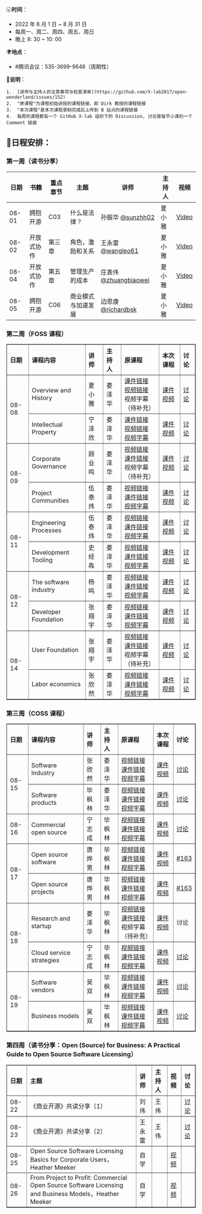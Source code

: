 🕣**时间**：
- 2022 年 8 月 1 日 ~ 8 月 31 日
- 每周一、周二、周四、周五、周日
- 晚上 8: 30 ~ 10: 00

🌍**地点**：
- #腾讯会议：535-3699-9648（周期性）

📒**说明**：

	1.  [讲师与主持人的注意事项与检查清单](https://github.com/X-lab2017/open-wonderland/issues/152)
	2.  "原课程"为课程初始讲授的课程链接，即 Dirk 教授的课程链接
	3.  "本次课程"是本次课程录制完成后上传到 B 站点的课程链接
	4.  每周的课程都有一个 GitHub X-lab 组织下的 Discussion, 讨论是每节小课的一个 Comment 链接

## 📆日程安排：

### 第一周（读书分享）

| 日期  | 书籍       | 重点章节 | 主题               | 讲师                                                     | 主持人 | 视频 | 
| ----- | ---------- | -------- | ------------------ | -------------------------------------------------- | ------ | ------ | 
| 08-01 | 拥抱开源   | C03      | 什么是法律？       | 孙振华 [@sunzhh02](https://github.com/sunzhh02)          |  夏小雅   |  [Video](https://www.bilibili.com/video/BV1pU4y1Y7Q8?spm_id_from=333.999.0.0&vd_source=6afe4b8be94a864bf36064ef28580424)|   
| 08-02 | 开放式协作 | 第三章   | 角色，激励和关系   | 王永雷[@wangleo61](https://github.com/wangleo61)         |  夏小雅    | [Video](https://www.bilibili.com/video/BV12G4y1e777?spm_id_from=333.999.0.0&vd_source=6afe4b8be94a864bf36064ef28580424)        | 
| 08-04 | 开放式协作 | 第五章   | 管理生产的成本     | 庄表伟[@zhuangbiaowei](https://github.com/zhuangbiaowei) |  夏小雅   |  [Video](https://www.bilibili.com/video/BV1Rg411C77N/?spm_id_from=333.788&vd_source=6afe4b8be94a864bf36064ef28580424)      | 
| 08-05 | 拥抱开源   | C06      | 商业模式与加速发展 | 边思康[@richardbsk](https://github.com/richardbsk)       |  夏小雅    |   [Video](https://www.bilibili.com/video/BV1Ha411K7h5/?spm_id_from=333.788&vd_source=6afe4b8be94a864bf36064ef28580424)     | 


### 第二周（FOSS 课程）

<table border="1">
    <tr>
        <th align="left">日期</th>   
        <th align="left">课程内容</th> 
        <th align="left">讲师</th>  
      	<th align="left">主持人</th>
      	<th align="left">原课程</th>
      	<th align="left">本次课程</th>
      	<th align="left">讨论</th>
    </tr>
    <tr>
        <td rowspan="2">08-08</td>
        <td>Overview and History</td>
        <td>夏小雅</td>
      	<td>娄泽华</td>
      	<td><a href="https://github.com/dirkriehle/foss-course/blob/main/Generated/Lecture%20slides/FOSS%20B01%20-%20Overview%20History.pdf">课件链接</a><br/>
<a href="https://www.youtube.com/watch?v=YKD_piAJg_E&list=PLQ2ODVSeOYlXtMfsO-JrL--lnFRbAaLHL&index=1">视频链接</a><br/>
	视频字幕（待补充）</td>
      	<td><a href="https://xlab2017.yuque.com/docs/share/50e77567-7e2e-4798-8a0d-f15b4d46f880">课件</a><br/>
	    <a href="https://www.bilibili.com/video/BV1FW4y1Y7pu">视频</a></td>
      	<td><a href="https://github.com/X-lab2017/open-wonderland/discussions/156">讨论</a></td>
    </tr>
    <tr>
        <td>Intellectual Property</td>
        <td>宁泽欣</td>
      	<td>娄泽华</td>
      	<td>
		<a href="https://github.com/dirkriehle/foss-course/blob/main/Generated/Lecture%20slides/FOSS%20B02%20-%20Intellectual%20Property.pdf">课件链接</a><br/>
		<a href="https://www.youtube.com/watch?v=icORK-MbZdg&list=PLQ2ODVSeOYlXtMfsO-JrL--lnFRbAaLHL&index=3">视频链接</a><br/>
		<a href="https://github.com/X-lab2017/oss101-awesome-list/blob/main/Free%20and%20Open%20Source%20Software%20(FOSS)/02-Intellectual%20Property.txt">视频字幕</a>
	    </td>
      	<td>
		<a href="https://xlab2017.yuque.com/staff-kbz9wp/fw9nem/udo1zu">课件</a><br/>
	    	<a href="https://www.bilibili.com/video/BV1FW4y1Y7pu">视频</a>
	    </td>
      	<td><a href="https://github.com/X-lab2017/open-wonderland/discussions/156">讨论</a></td>
    </tr>
  	<tr>
        <td rowspan="2">08-09</td>
        <td>Corporate Governance</td>
        <td>顾业鸣</td>
      	<td>娄泽华</td>
      	<td>
		<a href="https://www.youtube.com/watch?v=32zRuwlXL1E&list=PLQ2ODVSeOYlXtMfsO-JrL--lnFRbAaLHL&index=3">视频链接</a><br>
		<a href="https://github.com/dirkriehle/foss-course/blob/main/Generated/Lecture%20slides/FOSS%20B03%20-%20Corporate%20Governance.pdf">课件链接</a><br>
		<a>视频字幕（待补充）</a>
	</td>
      	<td>
		<a href="https://xlab2017.yuque.com/staff-kbz9wp/fw9nem/udo1zu">课件</a><br>
		<a href="https://www.bilibili.com/video/BV1KB4y167vt">视频</a>
	</td>
      	<td><a href="https://github.com/X-lab2017/open-wonderland/discussions/156">讨论</a></td>
    </tr>
    <tr>
        <td>Project Communities</td>
        <td>伍泰炜</td>
      	<td>娄泽华</td>
      	<td> 
			<a href="https://www.youtube.com/watch?v=MgbkYtWhNnM&list=PLQ2ODVSeOYlXtMfsO-JrL--lnFRbAaLHL&index=4&ab_channel=DirkRIEHLE">视频链接</a> <br/>
			<a href="https://github.com/dirkriehle/foss-course/blob/main/Generated/Lecture%20slides/FOSS%20B04%20-%20Project%20Communities.pdf">课件链接</a><br/>
			<a href="https://github.com/X-lab2017/oss101-awesome-list/blob/main/Free%20and%20Open%20Source%20Software%20(FOSS)/04-Project%20Communities.srt">视频字幕</a>  
		</td>
      	<td>
			<a href="https://xlab2017.yuque.com/staff-kbz9wp/fw9nem/xmegvi">课件</a><br/> 
			<a href="https://www.bilibili.com/video/BV1KB4y167vt">视频</a>
		</td>
      	<td>
			<a href="https://github.com/X-lab2017/open-wonderland/discussions/156">讨论</a>
		</td>
    </tr>
  	<tr>
        <td rowspan="2">08-11</td>
        <td>Engineering Processes</td>
        <td>伍泰炜</td>
      	<td>娄泽华</td>
      	<td> 
			<a href="https://www.youtube.com/watch?v=PvOt1R9Gxiw&list=PLQ2ODVSeOYlXtMfsO-JrL--lnFRbAaLHL&index=5">视频链接</a> <br/>
			<a href="https://github.com/dirkriehle/foss-course/blob/main/Generated/Lecture%20slides/FOSS%20B05%20-%20Engineering%20Processes.pdf">课件链接</a><br/>
			<a href="https://github.com/X-lab2017/oss101-awesome-list/blob/main/Free%20and%20Open%20Source%20Software%20(FOSS)/05-Engineering%20Processes.srt">视频字幕</a>  
	</td>
      	<td>
			<a href="https://xlab2017.yuque.com/staff-kbz9wp/fw9nem/nfym6n">课件</a><br/> 
			<a href="https://www.bilibili.com/video/BV1Ev4y1c7KR">视频</a>
	</td>
      	<td><a href="https://github.com/X-lab2017/open-wonderland/discussions/156">讨论</a></td>
    </tr>
    <tr>
        <td>Development Tooling</td>
        <td>史经犇</td>
      	<td>娄泽华</td>
      	<td> 
			<a href="https://www.youtube.com/watch?v=AqgJ0viCHBE&list=PLQ2ODVSeOYlXtMfsO-JrL--lnFRbAaLHL&index=6">视频链接</a> <br/>
			<a href="https://github.com/dirkriehle/foss-course/blob/main/Generated/Lecture%20slides/FOSS%20B06%20-%20Development%20Tooling.pdf">课件链接</a><br/>
			<a href="https://github.com/X-lab2017/oss101-awesome-list/blob/main/Free%20and%20Open%20Source%20Software%20(FOSS)/06-Development%20Tooling.txt">视频字幕</a>  
	</td>
      	<td>
		<a href="https://xlab2017.yuque.com/staff-kbz9wp/fw9nem/vbftq1">课件</a><br/> 
		<a href="https://www.bilibili.com/video/BV1Ev4y1c7KR">视频</a>
	</td>
      	<td><a href="https://github.com/X-lab2017/open-wonderland/discussions/156">讨论</a></td>
	    </tr>
		<tr>
		<td rowspan="2">08-12</td>
		<td>The software industry</td>
		<td>杨鸣</td>
		<td>娄泽华</td>
		<td><a href="https://www.youtube.com/watch?v=AUJFbM9MySg&list=PLQ2ODVSeOYlXtMfsO-JrL--lnFRbAaLHL&index=7">视频链接</a > <br/>
	  	 <a href="https://github.com/dirkriehle/foss-course/blob/main/Generated/Lecture%20slides/FOSS%20C01%20-%20The%20Software%20Industry.pdf">课件链接</a ><br/>
	   <a href="https://github.com/X-lab2017/oss101-awesome-list/blob/main/Free%20and%20Open%20Source%20Software%20(FOSS)/07-The%20software%20industry.srt">视频字幕</a >  
	  </td>
       <td>
	   <a href="https://xlab2017.yuque.com/staff-kbz9wp/fw9nem/pgixip">课件</a ><br/> 
	   <a href="https://www.bilibili.com/video/BV1QF411w7FT">视频</a>
	</td>
      	<td><a href="https://github.com/X-lab2017/open-wonderland/discussions/156">讨论</a></td>
    </tr>
    <tr>
        <td>Developer Foundation</td>
        <td>张翔宇</td>
      	<td>娄泽华</td>
      	<td>
	    <a href="https://www.youtube.com/watch?v=1N2ySx63trE&list=PLQ2ODVSeOYlXtMfsO-JrL--lnFRbAaLHL&index=8">视频链接</a > <br/>
	    <a href="https://github.com/dirkriehle/foss-course/blob/main/Generated/Lecture%20slides/FOSS%20C02%20-%20Developer%20Foundations.pdf">课件链接</a ><br/>
	    <a href="https://github.com/X-lab2017/oss101-awesome-list/blob/main/Free%20and%20Open%20Source%20Software%20(FOSS)/08-Developer%20Foundation.srt">视频字幕</a>
	</td>
      	<td>
	   <a href="https://xlab2017.yuque.com/docs/share/baec5678-2965-49c3-b02a-fd32a0994145">课件</a ><br/> 
	   <a href="https://www.bilibili.com/video/BV1QF411w7FT">视频</a>
	</td>
      	<td><a href="https://github.com/X-lab2017/open-wonderland/discussions/156">讨论</a></td>
    </tr>
  	<tr>
        <td rowspan="2">08-14</td>
        <td>User Foundation</td>
        <td>张翔宇</td>
      	<td>娄泽华</td>
      	<td>
		<a href="https://www.youtube.com/watch?v=yJZhdnXeKyU&list=PLQ2ODVSeOYlXtMfsO-JrL--lnFRbAaLHL&index=9">视频链接</a> <br/>
		<a href="https://github.com/dirkriehle/foss-course/blob/main/Generated/Lecture%20slides/FOSS%20C03%20-%20User%20Consortia.pdf">课件链接</a><br/>
		视频字幕（待补充）
	</td>
      	<td>
		    <a href="https://xlab2017.yuque.com/docs/share/60e15ad6-8c3f-48dc-88af-68682a17c3a5">课件</a ><br/> 
	   	  <a href="https://www.bilibili.com/video/bv1uG4y1a71D">视频</a>
	      </td>
      	<td><a href="https://github.com/X-lab2017/open-wonderland/discussions/156">讨论</a></td>
    </tr>
    <tr>
        <td>Labor economics</td>
        <td>张欣然</td>
      	<td>娄泽华</td>
      	<td>
		<a href="https://www.youtube.com/watch?v=-N4f4fKxyQc&list=PLQ2ODVSeOYlXtMfsO-JrL--lnFRbAaLHL&index=10">视频链接</a > <br/>
		<a href="https://github.com/dirkriehle/foss-course/blob/main/Generated/Lecture%20slides/FOSS%20C07%20-%20Labor%20Economics.pdf">课件链接</a ><br/>
		<a href="https://github.com/X-lab2017/oss101-awesome-list/blob/main/Free%20and%20Open%20Source%20Software%20(FOSS)/10-Labor%20economics.txt">视频字幕</a> 
	</td>
      	<td>
		<a href="https://xlab2017.yuque.com/staff-kbz9wp/fw9nem/zx4h46">课件</a ><br/>
		<a href="https://www.bilibili.com/video/bv1uG4y1a71D">视频</a>
	</td>
      	<td><a href="https://github.com/X-lab2017/open-wonderland/discussions/156">讨论</a></td>
    </tr>
</table>

### 第三周（COSS 课程）

<table border="1">
    <tr>
        <th align="left">日期</th>   
        <th align="left">课程内容</th> 
        <th align="left">讲师</th>  
      	<th align="left">主持人</th>
      	<th align="left">原课程</th>
      	<th align="left">本次课程</th>
      	<th align="left">讨论</th>
    </tr>
    <tr>
        <td rowspan="2">08-15</td>
        <td>Software Industry</td>
        <td>张欣然</td>
      	<td>娄泽华</td>
      	<td>
		<a href="https://www.youtube.com/watch?v=yuD4i8karug&list=PLQ2ODVSeOYlX_ssU08e-9x_ggESeBsyhh&index=1">视频链接</a > <br/>
		<a href="https://github.com/dirkriehle/coss-course/blob/main/Generated/Lecture%20slides/COSS%20B01%20-%20The%20Software%20Industry.pdf">课件链接</a ><br/>
		<a href="https://github.com/X-lab2017/oss101-awesome-list/blob/main/Commercial%20Open%20Source%20Startups%20(COSS)/01-The%20software%20industry.txt">视频字幕</a> 
	</td>
      	<td>
		<a href="https://xlab2017.yuque.com/staff-kbz9wp/fw9nem/srfasr">课件</a ><br/>
		<a href="https://www.bilibili.com/video/BV15N4y1V7u3">视频</a>
	</td>
      	<td><a href="https://github.com/orgs/X-lab2017/discussions/163">讨论</a></td>
    </tr>
    <tr>
        <td>Software products</td>
        <td>毕枫林</td>
      	<td>娄泽华</td>
      	<td> <a href="https://www.youtube.com/watch?v=R9G_upEhAPw&list=PLQ2ODVSeOYlX_ssU08e-9x_ggESeBsyhh&index=2">视频链接</a ><br/>
	     <a href="https://github.com/dirkriehle/coss-course/blob/main/Generated/Lecture%20slides/COSS%20B02%20-%20Software%20Products.pdf">课件链接</a ><br/>	<a href="https://github.com/bifenglin/oss101-awesome-list/blob/main/Commercial%20Open%20Source%20Startups%20(COSS)/02-Software%20products.srt">视频字幕</a>
	</td>
      	<td><a href="https://xlab2017.yuque.com/staff-kbz9wp/fw9nem/hoq0o9">课件</a ><br/>
	    <a href="https://www.bilibili.com/video/BV15N4y1V7u3">视频</a>
	</td>
      	<td><a href="https://github.com/orgs/X-lab2017/discussions/163#discussioncomment-3395816">讨论</a></td>
    </tr>
    <tr>
        <td>08-16</td>
        <td>Commercial open source</td>
        <td>宁志成</td>
      	<td>毕枫林</td>
      	<td>
          <a href="https://www.youtube.com/watch?v=OmKHzhv1x1M&ab_channel=DirkRIEHLE" >视频链接</a ><br />
          <a href="https://github.com/dirkriehle/coss-course/blob/main/Generated/Lecture%20slides/COSS%20C03%20-%20Commercial%20Open%20Source.pdf" >课件链接</a ><br />
          <a href="https://github.com/bifenglin/oss101-awesome-list/blob/main/Commercial%20Open%20Source%20Startups%20(COSS)/06-Open%20source%20projects.txt" >视频字幕</a >
        </td>
      	<td>
            <a href="https://xlab2017.yuque.com/staff-kbz9wp/fw9nem/nnf32q">课件</a><br />
            <a href="https://www.bilibili.com/video/BV1FN4y1V7b2?vd_source=2854320776007afce9392404f5b21f7f">视频</a>
        </td>
      	<td>
            <a href="https://github.com/orgs/X-lab2017/discussions/163#discussioncomment-3419021">讨论</a>
        </td>
    </tr>
    <tr>
        <td rowspan="2">08-17</td>
        <td>Open source software</td>
        <td>唐烨男</td>
      	<td>毕枫林</td>
        <td>
          <a href="https://www.youtube.com/watch?v=RiOxg95b2_8&list=PLQ2ODVSeOYlX_ssU08e-9x_ggESeBsyhh&index=5" >视频链接</a ><br />
          <a href="https://github.com/dirkriehle/coss-course/blob/main/Generated/Lecture%20slides/COSS%20C01%20-%20Open%20Source%20Software.pdf" >课件链接</a ><br />
          <a href="https://github.com/bifenglin/oss101-awesome-list/blob/main/Commercial%20Open%20Source%20Startups%20(COSS)/05-Open%20source%20software%20.txt" >视频字幕</a >
        </td>
        <td>
          <a href="https://xlab2017.yuque.com/staff-kbz9wp/fw9nem/feq5w7">课件</a><br />
          <a href="https://www.bilibili.com/video/BV1Cd4y1o7pP?spm_id_from=333.999.0.0&vd_source=25fdba6cb3df4f40deff6134a588c9ac&t=4.9">视频</a>
        </td>
        <td>
          <a href="https://github.com/orgs/X-lab2017/discussions/163#discussioncomment-3411092" >#163</a >
        </td>
    </tr>
    <tr>
        <td>Open source projects</td>
        <td>唐烨男</td>
      	<td>毕枫林</td>
        <td>
          <a href="https://www.youtube.com/watch?v=RiOxg95b2_8&list=PLQ2ODVSeOYlX_ssU08e-9x_ggESeBsyhh&index=6" >视频链接</a ><br />
          <a href="https://github.com/dirkriehle/coss-course/blob/main/Generated/Lecture%20slides/COSS%20C02%20-%20Open%20Source%20Projects.pdf" >课件链接</a ><br />
          <a href="https://github.com/bifenglin/oss101-awesome-list/blob/main/Commercial%20Open%20Source%20Startups%20(COSS)/06-Open%20source%20projects.txt" >视频字幕</a >
        </td>
        <td>
          <a href="https://xlab2017.yuque.com/staff-kbz9wp/fw9nem/pkg8ui">课件</a><br />
          <a href="https://www.bilibili.com/video/BV1Cd4y1o7pP?spm_id_from=333.999.0.0&vd_source=25fdba6cb3df4f40deff6134a588c9ac&t=2421.4">视频</a>
        </td>
        <td>
          <a href="https://github.com/orgs/X-lab2017/discussions/163#discussioncomment-3411321" >#163</a >
        </td>
    </tr>
  	<tr>
        <td rowspan="2">08-18</td>
        <td>Research and startup</td>
        <td>娄泽华</td>
      	<td>毕枫林</td>
      	<td>
	    <a href="https://www.youtube.com/watch?v=pP_MzlW3ZJ0&list=PLQ2ODVSeOYlX_ssU08e-9x_ggESeBsyhh&index=10">视频链接</a><br />
            <a href="https://github.com/dirkriehle/coss-course/blob/main/Generated/Lecture%20slides/COSS%20D02%20-%20Research%20and%20Startup.pdf">课件链接</a><br />
            视频字幕（待补充）
	</td>
	<td>
	    <a href="https://xlab2017.yuque.com/staff-kbz9wp/fw9nem/gr70gm">课件</a><br />
            <a href="https://www.bilibili.com/video/bv1EB4y1V7tA">视频</a>
	</td>
      	<td>讨论</td>
    </tr>
    <tr>
        <td>Cloud service strategies</td>
        <td>宁志成</td>
      	<td>毕枫林</td>
      	<td>
          <a href="https://www.youtube.com/watch?v=26nNSML62dQ&ab_channel=DirkRIEHLE" >视频链接</a ><br />
          <a href="https://github.com/dirkriehle/coss-course/blob/main/Generated/Lecture%20slides/COSS%20C04%20-%20Cloud%20Service%20Strategies.pdf" >课件链接</a ><br />
          <a href="https://github.com/bifenglin/oss101-awesome-list/blob/main/Commercial%20Open%20Source%20Startups%20(COSS)/07-Commercial%20open%20source.txt" >视频字幕</a >
        </td>
      	<td>
            <a href="https://xlab2017.yuque.com/staff-kbz9wp/fw9nem/rga8v1">课件</a><br />
            <a href="https://www.bilibili.com/video/bv1EB4y1V7tA">视频</a>
        </td>
      	<td>
            <a href="https://github.com/orgs/X-lab2017/discussions/163#discussioncomment-3419021">讨论</a>
        </td>
    </tr> 
    <tr>
        <td rowspan="2">08-19</td>
        <td>Software vendors</td>
        <td>吴双</td>
      	<td>毕枫林</td>
      	<td>
		<a href="https://www.youtube.com/watch?v=irNytPWACME&list=PLQ2ODVSeOYlX_ssU08e-9x_ggESeBsyhh&index=3" >视频链接</a ><br />
          <a href="https://github.com/dirkriehle/coss-course/blob/main/Generated/Lecture%20slides/COSS%20B03%20-%20Software%20Vendors.pdf" >课件链接</a ><br />
          <a href="https://github.com/X-lab2017/oss101-awesome-list/blob/main/Commercial%20Open%20Source%20Startups%20(COSS)/03-Software%20vendors%20.txt" >视频字幕</a >
	</td>
      	<td>
		<a href="https://xlab2017.yuque.com/staff-kbz9wp/fw9nem/cu9gul">课件</a><br />
		<a href="https://www.bilibili.com/video/BV1PY4y1F76M">视频</a>
	</td>
      	<td>
		<a href="https://github.com/orgs/X-lab2017/discussions/163#discussioncomment-3439990">讨论</a>
	</td>
    </tr>
    <tr>
        <td>Business models</td>
        <td>吴双</td>
      	<td>毕枫林</td>
      	<td>
		<a href="https://www.youtube.com/watch?v=12fNDFtNMcM&list=PLQ2ODVSeOYlX_ssU08e-9x_ggESeBsyhh&index=4" >视频链接</a ><br />
          <a href="https://github.com/dirkriehle/coss-course/blob/main/Generated/Lecture%20slides/COSS%20B04%20-%20Business%20Models.pdf" >课件链接</a ><br />
          <a href="https://github.com/X-lab2017/oss101-awesome-list/blob/main/Commercial%20Open%20Source%20Startups%20(COSS)/04-Business%20models.txt" >视频字幕</a >
	</td>
      	<td>
		<a href="https://xlab2017.yuque.com/staff-kbz9wp/fw9nem/it5zi4">课件</a><br />
		<a href="https://www.bilibili.com/video/BV1PY4y1F76M">视频</a>
	</td>
      	<td>
		<a href="https://github.com/orgs/X-lab2017/discussions/163#discussioncomment-3439990">讨论</a>
	</td>
    </tr>
</table>

### 第四周（读书分享：Open (Source) for Business: A Practical Guide to Open Source Software Licensing）

<table border="1">
    <tr>
        <th align="left">日期</th>   
        <th align="left">主题</th> 
        <th align="left">讲师</th>  
      	<th align="left">主持人</th>
      	<th align="left">视频</th>
      	<th align="left">讨论</th>
    </tr>
    <tr>
        <td>08-22</td>
        <td>《商业开源》共读分享（1）</td>
        <td>刘伟</td>
      	<td>王伟</td>
      	<td></td>
	    <td><a href="https://github.com/X-lab2017/open-wonderland/discussions/168">讨论</a></td>
    </tr>
    <tr>
        <td>08-23</td>
        <td>《商业开源》共读分享（2）</td>
      	<td>王永雷</td>
      	<td>王伟</td>
      	<td></td>
      	<td><a href="https://github.com/X-lab2017/open-wonderland/discussions/168">讨论</a></td>
    </tr>
  	<tr>
        <td>08-25</td>
        <td>Open Source Software Licensing Basics for Corporate Users，Heather Meeker</td>
        <td>自学</td>
      	<td></td>
      	<td><a href="https://www.youtube.com/watch?v=gF4b1TA5Q5w&t=6s">视频</a</td>
		<td> </td>
    </tr>
    <tr>
        <td>08-26</td>
        <td>From Project to Profit: Commercial Open Source Software Licensing and Business Models，Heather Meeker</td>
      	<td>自学</td>
      	<td></td>
      	<td><a href="https://www.youtube.com/watch?v=Ck1gJIZ3Lr4&t=404s">视频</a></td>
      	<td></td>
    </tr>
</table>

